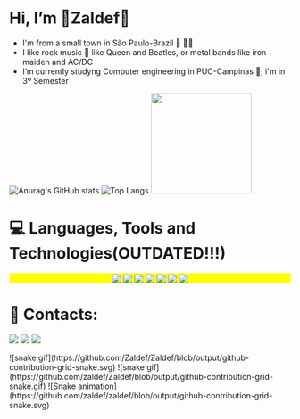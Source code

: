 # Hi, I’m 🔰Zaldef🔰

- I'm from a small town in São Paulo-Brazil 🌇 💚💛
- I like rock music 🎵 like Queen and Beatles, or metal bands like iron maiden and AC/DC
- I’m currently studyng Computer engineering in PUC-Campinas 🏫, i'm in 3º Semester

![Anurag's GitHub stats](https://github-readme-stats.vercel.app/api?username=Zaldef&count_private=true&show_icons=true&theme=midnight-purple&count_private=disable&card_width=400px&line_height=24)
![Top Langs](https://github-readme-stats.vercel.app/api/top-langs/?username=Zaldef&langs_count=8&layout=compact&theme=midnight-purple)
<img height="180em" src="https://github-profile-trophy.vercel.app/?username=Zaldef&theme=tokyonight&column=-1&&margin-w=10"/>

<h1 align="left">                                                                                                                                                     
💻 Languages, Tools and Technologies(OUTDATED!!!) </h1>

<p align="center" style="background:yellow">
<img align="center" src="https://img.shields.io/badge/-Git-7F3ACE?style=flat&logo=git"/>
<img align="center" src="https://img.shields.io/badge/-GitHub-7F3ACE?style=flat&logo=github"/>
<img align="center" src="https://img.shields.io/badge/-Docker-7F3ACE?style=flat&logo=docker"/>
<img align="center" src="https://img.shields.io/badge/-Visual%20Studio%20Code-7F3ACE?style=flat&logo=visual-studio-code&logoColor=007ACC"/>
<img align="center" src="https://img.shields.io/badge/MySQL-7F3ACE?style=flat&logo=mysql&logoColor=00000F"/>
<img align="center" src="https://img.shields.io/badge/Microsoft_Excel-7F3ACE?style=flat&logo=microsoft-excel&logoColor=217346"/>
<img align="center" src="https://img.shields.io/badge/Microsoft-7F3ACE?style=flat&logo=microsoft&logoColor=white"/>
<h1 align="left">🔗 Contacts:</h1>
<p align="left">
<a href = "https://www.instagram.com/roelli.exe/"><img src="https://img.icons8.com/fluent/48/000000/instagram-new.png"/></a>
<a href = "mailto:guilhermeroelli@gmail.com"><img src="https://img.icons8.com/fluent/48/000000/gmail.png"/></a>
<a href = "https://www.linkedin.com/in/gui-roelli-a52584254/"><img src="https://img.icons8.com/fluent/48/000000/linkedin"/></a>
</p>
![snake gif](https://github.com/Zaldef/Zaldef/blob/output/github-contribution-grid-snake.svg)
  ![snake gif](https://github.com/zaldef/Zaldef/blob/output/github-contribution-grid-snake.gif)
  ![Snake animation](https://github.com/zaldef/zaldef/blob/output/github-contribution-grid-snake.svg)
